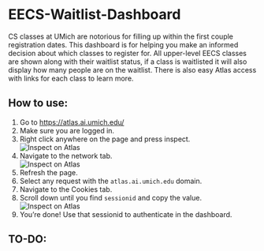 # EECS-Waitlist-Dashboard

CS classes at UMich are notorious for filling up within the first couple registration dates. This dashboard is for helping you make an informed decision about which classes to register for. All upper-level EECS classes are shown along with their waitlist status, if a class is waitlisted it will also display how many people are on the waitlist. There is also easy Atlas access with links for each class to learn more.

## How to use:
<ol>
    <li>Go to <a href="https://atlas.ai.umich.edu/" target="_blank">https://atlas.ai.umich.edu/</a></li>
    <li>Make sure you are logged in.</li>
    <li>Right click anywhere on the page and press inspect.<br>
    <img src="https://drive.google.com/uc?export=view&amp;id=11hpQRY8YbwAOZwPDEmOBDdu_5E0KJFd-" alt="Inspect on Atlas"></li>
    <li>Navigate to the network tab.<br>
    <img src="https://drive.google.com/uc?export=view&amp;id=19smRjGSis_lelWXnMzE4wbS2mSig4-3j" alt="Inspect on Atlas"></li>
    <li>Refresh the page.</li>
    <li>Select any request with the <code>atlas.ai.umich.edu</code> domain.</li>
    <li>Navigate to the Cookies tab.</li>
    <li>Scroll down until you find <code>sessionid</code> and copy the value.<br>
    <img src="https://drive.google.com/uc?export=view&amp;id=1kX4KwUuHc9CoQU4bBiqu_DWVBcaxt_ik" alt="Inspect on Atlas"></li>
    <li>You’re done! Use that sessionid to authenticate in the dashboard.</li>
</ol>


## TO-DO:

